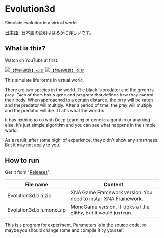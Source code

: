 # Evolution3d
Simulate evolution in a virtual world.

[日本語](README.ja.md) : 日本語の説明ははるかに詳しいです。

## What is this?
Watch on YouTube at first.

[![【物理演算】火星](http://img.youtube.com/vi/1ZDDZ7CYr50/0.jpg)](http://www.youtube.com/watch?v=1ZDDZ7CYr50)
[![【物理演算】金星](http://img.youtube.com/vi/RfbYT1-Bg_o/0.jpg)](http://www.youtube.com/watch?v=RfbYT1-Bg_o)

This simulate life forms in virtual world.

There are two species in the world. The black is predator and the green is prey.
Each of them has a gene and program that defines how they control their body.
When approached to a certain distance, the prey will be eaten and the predator will multiply.
After a period of time, the prey will multiply and the predator will die.
That's what the world is.

It has nothing to do with Deep Learning or genetic algorithm or anything else.
It's just simple algorithm and you can see what happens in the simple world.

As a result, after some night of experience, they didn't show any smartness.
But it may not apply to you.

## How to run
Get it from "[Releases](https://github.com/kurema/Evolution3d/releases)".

File name | Content
--- | ---
Evolution3d.bin.zip | XNA Game Framework version. You need to install XNA Framework.
Evolution3d.bin.mono.zip | MonoGame version. It looks a little glithy, but it would just run.

This is a program for experiment.
Parameters is in the source code, so maybe you should change some and compile it by yourself.
